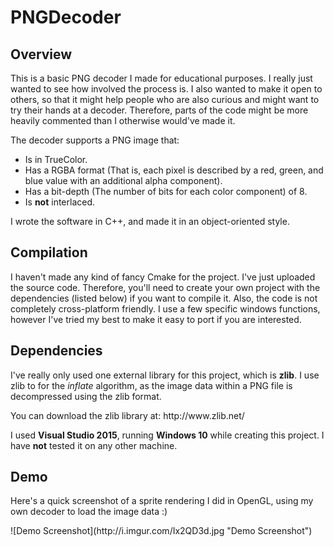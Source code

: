 # PNGDecoder

<h2>Overview</h2>

<p>This is a basic PNG decoder I made for educational purposes. I really just wanted to see how involved the process is. I also wanted to make it open to others, so that it might help people who are also curious and might want to try their hands at a decoder. Therefore, parts of the code might be more heavily commented than I otherwise would've made it.</p>

<p>The decoder supports a PNG image that:</p>
<ul>
  <li>Is in TrueColor.</li>
  <li>Has a RGBA format (That is, each pixel is described by a red, green, and blue value with an additional alpha   component).</li>
  <li>Has a bit-depth (The number of bits for each color component) of 8.</li>
  <li>Is <b>not</b> interlaced.</li>
</ul>

<p>I wrote the software in C++, and made it in an object-oriented style.</p>

<h2>Compilation</h2>

<p>I haven't made any kind of fancy Cmake for the project. I've just uploaded the source code. Therefore, you'll need to create your own project with the dependencies (listed below) if you want to compile it. Also, the code is not completely cross-platform friendly. I use a few specific windows functions, however I've tried my best to make it easy to port if you are interested.</p>

<h2>Dependencies</h2>

<p>I've really only used one external library for this project, which is <b>zlib</b>. I use zlib to for the <i>inflate</i> algorithm, as the image data within a PNG file is decompressed using the zlib format.</p>
<p>You can download the zlib library at: http://www.zlib.net/</p>
<p>I used <b>Visual Studio 2015</b>, running <b>Windows 10</b> while creating this project. I have <b>not</b> tested it on any other machine.</p>

<h2>Demo</h2>

<p>Here's a quick screenshot of a sprite rendering I did in OpenGL, using my own decoder to load the image data :)</p>
![Demo Screenshot](http://i.imgur.com/Ix2QD3d.jpg "Demo Screenshot")

